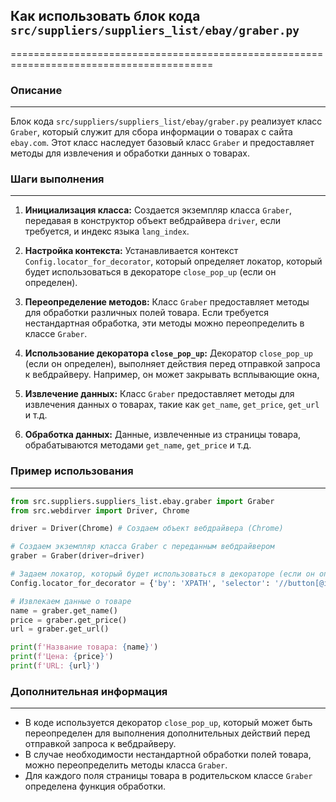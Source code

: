 ## Как использовать блок кода `src/suppliers/suppliers_list/ebay/graber.py`
=========================================================================================

### Описание
-------------------------

Блок кода `src/suppliers/suppliers_list/ebay/graber.py` реализует класс `Graber`, который служит для сбора информации о товарах с сайта `ebay.com`. Этот класс наследует базовый класс `Graber` и предоставляет методы для извлечения и обработки данных о товарах.

### Шаги выполнения
-------------------------

1. **Инициализация класса:** Создается экземпляр класса `Graber`, передавая в конструктор объект вебдрайвера `driver`, если требуется, и индекс языка `lang_index`.

2. **Настройка контекста:**  Устанавливается контекст `Config.locator_for_decorator`, который определяет локатор, который будет использоваться в декораторе `close_pop_up` (если он определен).

3. **Переопределение методов:**  Класс `Graber` предоставляет методы для обработки различных полей товара. Если требуется нестандартная обработка, эти методы можно переопределить в классе `Graber`. 

4. **Использование декоратора `close_pop_up`:**  Декоратор `close_pop_up` (если он определен), выполняет действия перед отправкой запроса к вебдрайверу. Например, он может закрывать всплывающие окна, 

5. **Извлечение данных:**  Класс `Graber` предоставляет методы для извлечения данных о товарах, такие как `get_name`, `get_price`, `get_url` и т.д.

6. **Обработка данных:**  Данные, извлеченные из страницы товара, обрабатываются методами `get_name`, `get_price` и т.д.

### Пример использования
-------------------------

```python
from src.suppliers.suppliers_list.ebay.graber import Graber
from src.webdirver import Driver, Chrome

driver = Driver(Chrome) # Создаем объект вебдрайвера (Chrome)

# Создаем экземпляр класса Graber с переданным вебдрайвером
graber = Graber(driver=driver)

# Задаем локатор, который будет использоваться в декораторе (если он определен)
Config.locator_for_decorator = {'by': 'XPATH', 'selector': '//button[@id="closeXButton"]'}

# Извлекаем данные о товаре
name = graber.get_name()
price = graber.get_price()
url = graber.get_url()

print(f'Название товара: {name}')
print(f'Цена: {price}')
print(f'URL: {url}')
```

### Дополнительная информация
-------------------------
- В коде используется декоратор `close_pop_up`, который может быть переопределен для выполнения дополнительных действий перед отправкой запроса к вебдрайверу.
- В случае необходимости нестандартной обработки полей товара, можно переопределить методы класса `Graber`.
- Для каждого поля страницы товара в родительском классе `Graber` определена функция обработки.